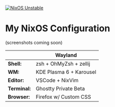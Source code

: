 [![NixOS Unstable](https://img.shields.io/badge/NixOS-24.05-blue.svg?style=flat-square&logo=NixOS&logoColor=white)](https://nixos.org)

# My NixOS Configuration

(screenshots coming soon)

|               | Wayland                 | 
|---------------|-------------------------|
| **Shell:**    | zsh + OhMyZsh + zellij  |
| **WM:**       | KDE Plasma 6 + Karousel |
| **Editor:**   | VSCode + NixVim         |
| **Terminal:** | Ghostty Private Beta    |
| **Browser:**  | Firefox w/ Custom CSS   |
